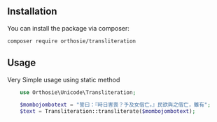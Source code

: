 ## Installation

You can install the package via composer:
``` bash
composer require orthosie/transliteration
```


## Usage

Very Simple usage using static method

```php
	use Orthosie\Unicode\Transliteration;

	$mombojombotext = "誓曰：『時日害喪？予及女偕亡。』民欲與之偕亡，雖有";
	$text = Transliteration::transliterate($mombojombotext);
```
